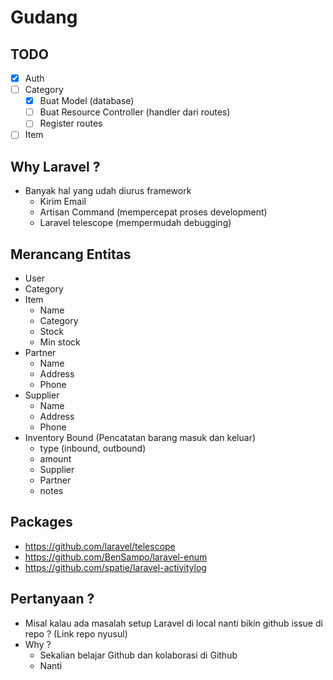 # Gudang

## TODO

-   [x] Auth
-   [ ] Category
    -   [x] Buat Model (database)
    -   [ ] Buat Resource Controller (handler dari routes)
    -   [ ] Register routes
-   [ ] Item

## Why Laravel ?

-   Banyak hal yang udah diurus framework
    -   Kirim Email
    -   Artisan Command (mempercepat proses development)
    -   Laravel telescope (mempermudah debugging)

## Merancang Entitas

-   User
-   Category
-   Item
    -   Name
    -   Category
    -   Stock
    -   Min stock
-   Partner
    -   Name
    -   Address
    -   Phone
-   Supplier
    -   Name
    -   Address
    -   Phone
-   Inventory Bound (Pencatatan barang masuk dan keluar)
    -   type (inbound, outbound)
    -   amount
    -   Supplier
    -   Partner
    -   notes

## Packages

-   https://github.com/laravel/telescope
-   https://github.com/BenSampo/laravel-enum
-   https://github.com/spatie/laravel-activitylog

## Pertanyaan ?

-   Misal kalau ada masalah setup Laravel di local nanti bikin github issue di repo ? (Link repo nyusul)
-   Why ?
    -   Sekalian belajar Github dan kolaborasi di Github
    -   Nanti
